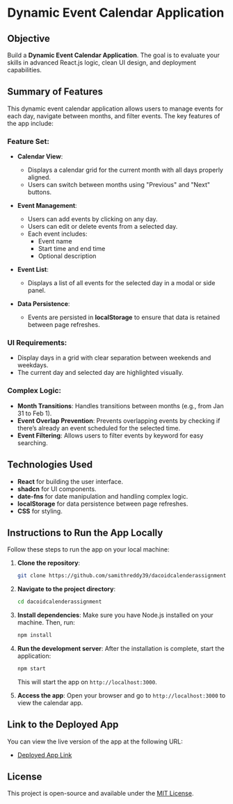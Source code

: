 # Dynamic Event Calendar Application

## **Objective**

Build a **Dynamic Event Calendar Application**. The goal is to evaluate your skills in advanced React.js logic, clean UI design, and deployment capabilities.

## **Summary of Features**

This dynamic event calendar application allows users to manage events for each day, navigate between months, and filter events. The key features of the app include:

### **Feature Set:**

- **Calendar View**:
  - Displays a calendar grid for the current month with all days properly aligned.
  - Users can switch between months using "Previous" and "Next" buttons.

- **Event Management**:
  - Users can add events by clicking on any day.
  - Users can edit or delete events from a selected day.
  - Each event includes:
    - Event name
    - Start time and end time
    - Optional description

- **Event List**:
  - Displays a list of all events for the selected day in a modal or side panel.

- **Data Persistence**:
  - Events are persisted in **localStorage** to ensure that data is retained between page refreshes.

### **UI Requirements**:

- Display days in a grid with clear separation between weekends and weekdays.
- The current day and selected day are highlighted visually.

### **Complex Logic**:

- **Month Transitions**: Handles transitions between months (e.g., from Jan 31 to Feb 1).
- **Event Overlap Prevention**: Prevents overlapping events by checking if there’s already an event scheduled for the selected time.
- **Event Filtering**: Allows users to filter events by keyword for easy searching.

## **Technologies Used**

- **React** for building the user interface.
- **shadcn** for UI components.
- **date-fns** for date manipulation and handling complex logic.
- **localStorage** for data persistence between page refreshes.
- **CSS** for styling.

## **Instructions to Run the App Locally**

Follow these steps to run the app on your local machine:

1. **Clone the repository**:
    ```bash
    git clone https://github.com/samithreddy39/dacoidcalenderassignment.git
    ```

2. **Navigate to the project directory**:
    ```bash
    cd dacoidcalenderassignment
    ```

3. **Install dependencies**:
    Make sure you have Node.js installed on your machine. Then, run:
    ```bash
    npm install
    ```

4. **Run the development server**:
    After the installation is complete, start the application:
    ```bash
    npm start
    ```

    This will start the app on `http://localhost:3000`.

5. **Access the app**:
    Open your browser and go to `http://localhost:3000` to view the calendar app.

## **Link to the Deployed App**

You can view the live version of the app at the following URL:
- [Deployed App Link](https://dacoidcalenderassignment.vercel.app/)



## **License**

This project is open-source and available under the [MIT License](LICENSE).
